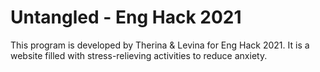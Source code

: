 # Untangled - Eng Hack 2021
This program is developed by Therina & Levina for Eng Hack 2021.
It is a website filled with stress-relieving activities to reduce anxiety.
